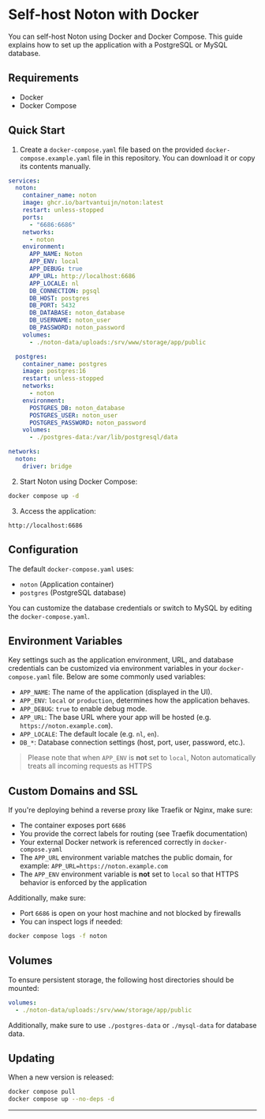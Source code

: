 # Self-host Noton with Docker

You can self-host Noton using Docker and Docker Compose. This guide explains how to set up the application with a PostgreSQL or MySQL database.

## Requirements

- Docker
- Docker Compose

## Quick Start

1. Create a `docker-compose.yaml` file based on the provided `docker-compose.example.yaml` file in this repository. You can download it or copy its contents manually.

```yaml
services:
  noton:
    container_name: noton
    image: ghcr.io/bartvantuijn/noton:latest
    restart: unless-stopped
    ports:
      - "6686:6686"
    networks:
      - noton
    environment:
      APP_NAME: Noton
      APP_ENV: local
      APP_DEBUG: true
      APP_URL: http://localhost:6686
      APP_LOCALE: nl
      DB_CONNECTION: pgsql
      DB_HOST: postgres
      DB_PORT: 5432
      DB_DATABASE: noton_database
      DB_USERNAME: noton_user
      DB_PASSWORD: noton_password
    volumes:
      - ./noton-data/uploads:/srv/www/storage/app/public

  postgres:
    container_name: postgres
    image: postgres:16
    restart: unless-stopped
    networks:
      - noton
    environment:
      POSTGRES_DB: noton_database
      POSTGRES_USER: noton_user
      POSTGRES_PASSWORD: noton_password
    volumes:
      - ./postgres-data:/var/lib/postgresql/data

networks:
  noton:
    driver: bridge
```

2. Start Noton using Docker Compose:

```bash
docker compose up -d
```

3. Access the application:

```
http://localhost:6686
```

## Configuration

The default `docker-compose.yaml` uses:

- `noton` (Application container)
- `postgres` (PostgreSQL database)

You can customize the database credentials or switch to MySQL by editing the `docker-compose.yaml`.

## Environment Variables

Key settings such as the application environment, URL, and database credentials can be customized via environment variables in your `docker-compose.yaml` file. Below are some commonly used variables:

- `APP_NAME`: The name of the application (displayed in the UI).
- `APP_ENV`: `local` or `production`, determines how the application behaves.
- `APP_DEBUG`: `true` to enable debug mode.
- `APP_URL`: The base URL where your app will be hosted (e.g. `https://noton.example.com`).
- `APP_LOCALE`: The default locale (e.g. `nl`, `en`).
- `DB_*`: Database connection settings (host, port, user, password, etc.).

> Please note that when `APP_ENV` is **not** set to `local`, Noton automatically treats all incoming requests as HTTPS

## Custom Domains and SSL

If you're deploying behind a reverse proxy like Traefik or Nginx, make sure:

- The container exposes port `6686`
- You provide the correct labels for routing (see Traefik documentation)
- Your external Docker network is referenced correctly in `docker-compose.yaml`
- The `APP_URL` environment variable matches the public domain, for example: `APP_URL=https://noton.example.com`
- The `APP_ENV` environment variable is **not** set to `local` so that HTTPS behavior is enforced by the application

Additionally, make sure:

- Port `6686` is open on your host machine and not blocked by firewalls
- You can inspect logs if needed:

```bash
docker compose logs -f noton
```

## Volumes

To ensure persistent storage, the following host directories should be mounted:

```yaml
volumes:
  - ./noton-data/uploads:/srv/www/storage/app/public
```

Additionally, make sure to use `./postgres-data` or `./mysql-data` for database data.

## Updating

When a new version is released:

```bash
docker compose pull
docker compose up --no-deps -d
```

---
